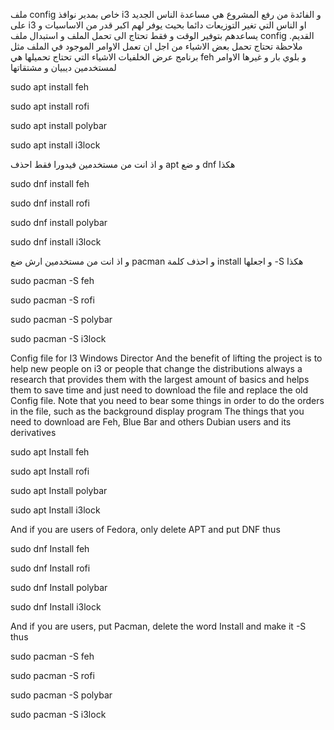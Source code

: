 ملف config خاص بمدير نوافذ i3
و الفائدة من رفع المشروع  هي مساعدة الناس الجديد على i3 او الناس التي تغير التوزيعات دائما بحيث يوفر لهم اكبر قدر من الاساسيات و يساعدهم بتوفير الوقت و فقط تحتاج الى تحمل الملف و استبدال ملف config القديم.
ملاحظة تحتاج تحمل بعض الاشياء  من اجل ان تعمل الاوامر الموجود في الملف مثل برنامج عرض الخلفيات 
الاشياء التي تحتاج تحميلها هي  feh و بلوي بار و غيرها
الاوامر لمستخدمين ديبيان و مشتقاتها 

sudo apt install feh

sudo apt install rofi

sudo apt install polybar

sudo apt install i3lock

و اذ انت من مستخدمين فيدورا فقط احذف apt و ضع dnf
هكذا


sudo dnf install feh

sudo dnf install rofi

sudo dnf install polybar

sudo dnf install i3lock



و اذ انت من مستخدمين ارش ضع pacman  و احذف كلمة install  و اجعلها -S
هكذا 


sudo pacman -S feh

sudo pacman -S rofi

sudo pacman -S polybar

sudo pacman -S  i3lock







Config file for I3 Windows Director
And the benefit of lifting the project is to help new people on i3 or people that change the distributions always a research that provides them with the largest amount of basics and helps them to save time and just need to download the file and replace the old Config file.
Note that you need to bear some things in order to do the orders in the file, such as the background display program
The things that you need to download are Feh, Blue Bar and others
Dubian users and its derivatives


sudo apt Install feh

sudo apt Install rofi

sudo apt Install polybar

sudo apt Install i3lock

And if you are users of Fedora, only delete APT and put DNF
thus



sudo dnf Install feh

sudo dnf Install rofi

sudo dnf Install polybar

sudo dnf Install i3lock


And if you are users, put Pacman, delete the word Install and make it -S
thus



sudo pacman -S feh

sudo pacman -S rofi

sudo pacman -S polybar

sudo pacman -S i3lock
